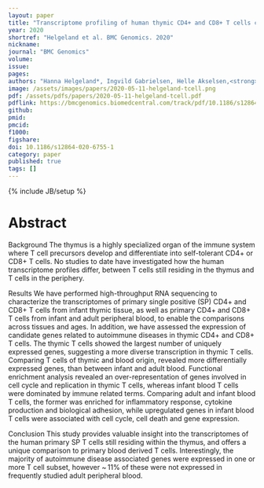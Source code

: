 ```yaml
---
layout: paper
title: "Transcriptome profiling of human thymic CD4+ and CD8+ T cells compared to primary peripheral T cells"
year: 2020
shortref: "Helgeland et al. BMC Genomics. 2020"
nickname: 
journal: "BMC Genomics"
volume: 
issue:
pages: 
authors: "Hanna Helgeland*, Ingvild Gabrielsen, Helle Akselsen,<strong>Arvind YM Sundaram</strong>, Siri T Flåm, Benedicte A Lie*"
image: /assets/images/papers/2020-05-11-helgeland-tcell.png
pdf: /assets/pdfs/papers/2020-05-11-helgeland-tcell.pdf
pdflink: https://bmcgenomics.biomedcentral.com/track/pdf/10.1186/s12864-020-6755-1
github: 
pmid: 
pmcid: 
f1000: 
figshare: 
doi: 10.1186/s12864-020-6755-1
category: paper
published: true
tags: []
---
```

{% include JB/setup %}

# Abstract 
Background
The thymus is a highly specialized organ of the immune system where T cell precursors develop and differentiate into self-tolerant CD4+ or CD8+ T cells. No studies to date have investigated how the human transcriptome profiles differ, between T cells still residing in the thymus and T cells in the periphery.

Results
We have performed high-throughput RNA sequencing to characterize the transcriptomes of primary single positive (SP) CD4+ and CD8+ T cells from infant thymic tissue, as well as primary CD4+ and CD8+ T cells from infant and adult peripheral blood, to enable the comparisons across tissues and ages. In addition, we have assessed the expression of candidate genes related to autoimmune diseases in thymic CD4+ and CD8+ T cells. The thymic T cells showed the largest number of uniquely expressed genes, suggesting a more diverse transcription in thymic T cells. Comparing T cells of thymic and blood origin, revealed more differentially expressed genes, than between infant and adult blood. Functional enrichment analysis revealed an over-representation of genes involved in cell cycle and replication in thymic T cells, whereas infant blood T cells were dominated by immune related terms. Comparing adult and infant blood T cells, the former was enriched for inflammatory response, cytokine production and biological adhesion, while upregulated genes in infant blood T cells were associated with cell cycle, cell death and gene expression.

Conclusion
This study provides valuable insight into the transcriptomes of the human primary SP T cells still residing within the thymus, and offers a unique comparison to primary blood derived T cells. Interestingly, the majority of autoimmune disease associated genes were expressed in one or more T cell subset, however ~ 11% of these were not expressed in frequently studied adult peripheral blood.
